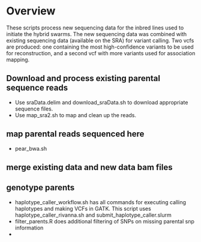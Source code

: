 # Overview

These scripts process new sequencing data for the inbred lines used
to initiate the hybrid swarms. The new sequencing data was combined
with existing sequencing data (available on the SRA) for variant
calling. Two vcfs are produced: one containing the most
high-confidence variants to be used for reconstruction, and a second
vcf with more variants used for association mapping.

## Download and process existing parental sequence reads

* Use sraData.delim and download\_sraData.sh to download appropriate
sequence files.
* Use map\_sra2.sh to map and clean up the
reads.

##  map parental reads sequenced here

* pear\_bwa.sh

## merge existing data and new data bam files


## genotype parents

* haplotype\_caller\_workflow.sh has all commands for executing calling haplotypes and making VCFs in GATK. This script uses haplotype\_caller\_rivanna.sh and submit\_haplotype\_caller.slurm
* filter\_parents.R does additional filtering of SNPs on missing parental snp information
*
